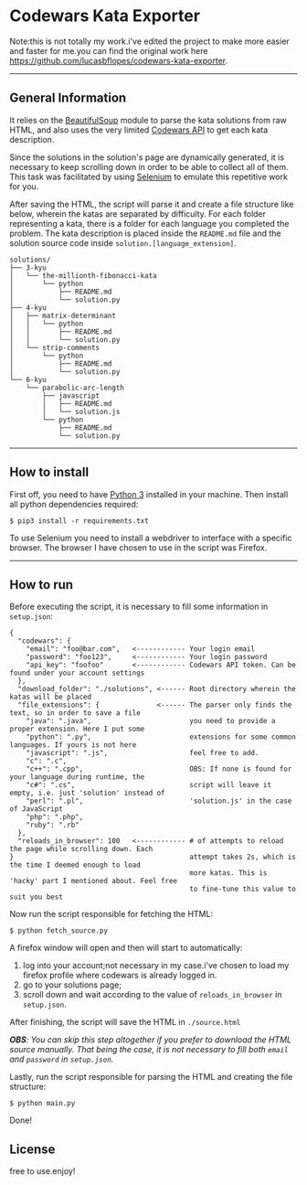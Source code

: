 # Codewars Kata Exporter
Note:this is not totally my work.i've edited the project to make more easier and faster for me.you can find the original work here https://github.com/lucasbflopes/codewars-kata-exporter.
___
## General Information

It relies on the [BeautifulSoup](https://www.crummy.com/software/BeautifulSoup/) module to parse the kata solutions from raw HTML, and also uses the very limited [Codewars API](https://dev.codewars.com) to get each kata description.

Since the solutions in the solution's page are dynamically generated, it is necessary to keep scrolling down in order to be able to collect all of them. This task was facilitated by using [Selenium](http://selenium-python.readthedocs.io) to emulate this repetitive work for you.

After saving the HTML, the script will parse it and create a file structure like below, wherein the katas are separated by difficulty. For each folder representing a kata, there is a folder for each language you completed the problem. The kata description is placed inside the `README.md` file and the solution source code inside `solution.[language_extension]`.

```
solutions/
├── 3-kyu
│   └── the-millionth-fibonacci-kata
│       └── python
│           ├── README.md
│           └── solution.py
├── 4-kyu
│   ├── matrix-determinant
│   │   └── python
│   │       ├── README.md
│   │       └── solution.py
│   └── strip-comments
│       └── python
│           ├── README.md
│           └── solution.py
└── 6-kyu
    └── parabolic-arc-length
        ├── javascript
        │   ├── README.md
        │   └── solution.js
        └── python
            ├── README.md
            └── solution.py
```

___
## How to install

First off, you need to have [Python 3](https://www.python.org/download/releases/3.0/) installed in your machine. Then install all python dependencies required:

`$ pip3 install -r requirements.txt`

To use Selenium you need to install a webdriver to interface with a specific browser. The browser I have chosen to use in the script was Firefox.

___
## How to run

Before executing the script, it is necessary to fill some information in `setup.json`:

```
{
  "codewars": {
    "email": "foo@bar.com",   <------------ Your login email
    "password": "foo123",     <------------ Your login password
    "api_key": "foofoo"       <------------ Codewars API token. Can be found under your account settings
  },
  "download_folder": "./solutions", <------ Root directory wherein the katas will be placed
  "file_extensions": {              <------ The parser only finds the text, so in order to save a file
    "java": ".java",                        you need to provide a proper extension. Here I put some
    "python": ".py",                        extensions for some common languages. If yours is not here 
    "javascript": ".js",                    feel free to add.
    "c": ".c",                              
    "c++": ".cpp",                          OBS: If none is found for your language during runtime, the
    "c#": ".cs",                            script will leave it empty, i.e. just 'solution' instead of
    "perl": ".pl",                          'solution.js' in the case of JavaScript
    "php": ".php",
    "ruby": ".rb"
  },
  "reloads_in_browser": 100   <------------ # of attempts to reload the page while scrolling down. Each
}                                           attempt takes 2s, which is the time I deemed enough to load
                                            more katas. This is 'hacky' part I mentioned about. Feel free
                                            to fine-tune this value to suit you best
```

Now run the script responsible for fetching the HTML:

`$ python fetch_source.py`

A firefox window will open and then will start to automatically:
1. log into your account;not necessary in my case.i've chosen to load my firefox profile where codewars is already logged in.
2. go to your solutions page;
3. scroll down and wait according to the value of `reloads_in_browser` in `setup.json`.

After finishing, the script will save the HTML in `./source.html`

***OBS**: You can skip this step altogether if you prefer to download the HTML source manually. That being the case, it is not necessary to fill both `email` and `password` in `setup.json`.*

Lastly, run the script responsible for parsing the HTML and creating the file structure:

`$ python main.py`

Done! 

## License

free to use.enjoy!
